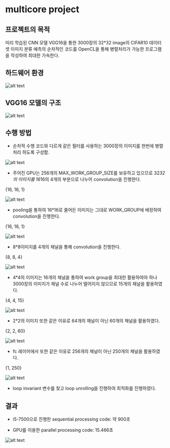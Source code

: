 # multicore project

## 프로젝트의 목적

  미리 학습된 CNN 모델 VGG16을 통한 3000장의 32*32 image의 CIFAR10 데이터 셋 이미지 분류 예측의 순차적인 코드를 
  OpenCL을 통해 병렬처리가 가능한 프로그램을 작성하여 최대한 가속한다.
  

## 하드웨어 환경

![alt text](https://github.com/Dice6fg/multicore/blob/master/about/device.JPG)

## VGG16 모델의 구조

![alt text](https://github.com/Dice6fg/multicore/blob/master/about/vgg16.JPG)

## 수행 방법

- 순차적 수행 코드와 다르게 같은 필터를 사용하는 3000장의 이미지를 한번에 병렬처리 하도록 구성함.

![alt text](https://github.com/Dice6fg/multicore/blob/master/about/input%20order.JPG)

- 주어진 GPU는 256개의 MAX_WORK_GROUP_SIZE를 보유하고 있으므로 32*32의 이미지를 16*16의 4개의 부분으로 나누어 convolution을 진행한다.

{16, 16, 1}

![alt text](https://github.com/Dice6fg/multicore/blob/master/about/32.JPG)

- pooling을 통하여 16*16로 줄어든 이미지는 그대로 WORK_GROUP에 배정하여 convolution을 진행한다.

{16, 16, 1}

![alt text](https://github.com/Dice6fg/multicore/blob/master/about/16.JPG)

- 8*8이미지를 4개의 채널을 통해 convolution을 진행한다.

{8, 8, 4}

![alt text](https://github.com/Dice6fg/multicore/blob/master/about/8.JPG)

- 4*4의 이미지는 16개의 채널을 통하여 work group을 최대한 활용하여야 하나 3000장의 이미지가 채널 수로 나누어 떨어지지 않으므로 15개의 채널을 활용하였다.

{4, 4, 15}

![alt text](https://github.com/Dice6fg/multicore/blob/master/about/4.JPG)

- 2*2의 이미지 또한 같은 이유로 64개의 채널이 아닌 60개의 채널을 활용하였다.

{2, 2, 60}

![alt text](https://github.com/Dice6fg/multicore/blob/master/about/2.JPG)

- fc 레이어에서 또한 같은 이유로 256개의 채널이 아닌 250개의 채널을 활용하였다.

{1, 250}

![alt text](https://github.com/Dice6fg/multicore/blob/master/about/fc.JPG)

- loop invariant 변수를 찾고 loop unrolling을 진행하여 최적화를 진행하였다.

## 결과

- i5-7500으로 진행한 sequential processing code: 약 900초

- GPU를 이용한 parallel processing code: 15.466초

![alt text](https://github.com/Dice6fg/multicore/blob/master/about/result.JPG)
